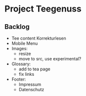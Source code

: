# Project Teegenuss

## Backlog
- Tee content Korrekturlesen
- Mobile Menu
- Images:
    - resize
    - move to src, use experimental?
- Glossary:
    - add to tea page
    - fix links
- Footer:
    - Impressum
    - Datenschutz